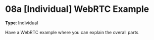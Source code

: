 # 08a [Individual] WebRTC Example

**Type**: Individual

Have a WebRTC example where you can explain the overall parts.
